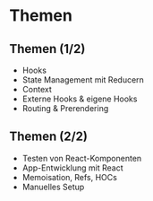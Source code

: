 # Themen

## Themen (1/2)

- Hooks
- State Management mit Reducern
- Context
- Externe Hooks & eigene Hooks
- Routing & Prerendering

## Themen (2/2)

- Testen von React-Komponenten
- App-Entwicklung mit React
- Memoisation, Refs, HOCs
- Manuelles Setup
